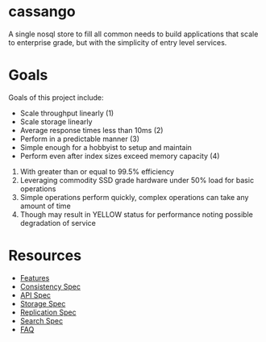 cassango
========

A single nosql store to fill all common needs to build applications that scale to enterprise grade, but with the simplicity of entry level services.


# Goals

Goals of this project include:

* Scale throughput linearly (1)
* Scale storage linearly
* Average response times less than 10ms (2)
* Perform in a predictable manner (3)
* Simple enough for a hobbyist to setup and maintain
* Perform even after index sizes exceed memory capacity (4)


1. With greater than or equal to 99.5% efficiency
2. Leveraging commodity SSD grade hardware under 50% load for basic operations
3. Simple operations perform quickly, complex operations can take any amount of time
4. Though may result in YELLOW status for performance noting possible degradation of service



# Resources

* [Features](./FEATURES.md)
* [Consistency Spec](./CONSISTENCY_SPEC.md)
* [API Spec](./API_SPEC.md)
* [Storage Spec](./STORAGE_SPEC.md)
* [Replication Spec](./REPLICATION_SPEC.md)
* [Search Spec](./SEARCH_SPEC.md)
* [FAQ](./FAQ.md)


